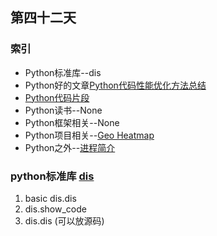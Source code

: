 ## 第四十二天
### 索引
- Python标准库--dis
- Python好的文章[Python代码性能优化方法总结](https://hanfeng.ink/post/python_performance/)
- [Python代码片段](day42.py)
- Python读书--None
- Python框架相关--None
- Python项目相关--[Geo Heatmap](https://github.com/luka1199/geo-heatmap)
- Python之外--[进程简介](https://hanfeng.ink/post/porcess/)
### python标准库 [dis](https://pymotw.com/3/dis/index.html)
1. basic dis.dis
2. dis.show_code
3. dis.dis (可以放源码)